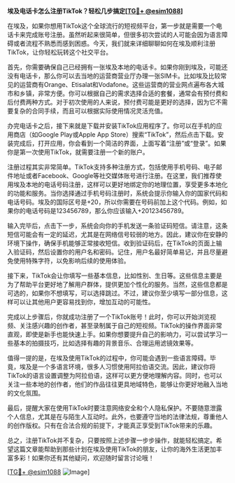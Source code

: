 **埃及电话卡怎么注册TikTok？轻松几步搞定[[TG💪+ @esim1088](https://t.me/s/esim1088)]**

在埃及，如果你想用TikTok这个全球流行的短视频平台，第一步就是需要一个电话卡来完成账号注册。虽然听起来很简单，但很多初次尝试的人可能会因为语言障碍或者流程不熟悉而感到困惑。今天，我们就来详细聊聊如何在埃及顺利注册TikTok，让你轻松玩转这个社交平台。

首先，你需要确保自己已经拥有一张埃及本地的电话卡。如果你刚到埃及，可能还没有电话卡，那么你可以去当地的运营商营业厅办理一张SIM卡。比如埃及比较常见的运营商有Orange、Etisalat和Vodafone。这些运营商的营业网点遍布各大城市和乡镇，非常方便。你可以根据自己的需求选择合适的套餐，通常会有预付费和后付费两种方式。对于初次使用的人来说，预付费可能是更好的选择，因为它不需要复杂的合同手续，而且可以根据实际使用情况灵活充值。

办完电话卡之后，接下来就是下载并安装TikTok应用程序了。你可以在手机的应用商店（如Google Play或Apple App Store）搜索“TikTok”，然后点击下载。安装完成后，打开应用，你会看到一个简洁的界面，上面写着“注册”或“登录”。如果你是第一次使用TikTok，就需要注册一个新的账户。

注册过程其实非常简单。TikTok支持多种注册方式，包括使用手机号码、电子邮件地址或者Facebook、Google等社交媒体账号进行注册。在这里，我们推荐使用埃及本地的电话号码注册，这样可以更好地绑定你的地理位置，享受更多本地化的功能和服务。当你选择通过手机号码注册时，系统会提示你输入你的国家代码和电话号码。埃及的国际区号是+20，所以你需要在号码前加上这个代码。例如，如果你的电话号码是123456789，那么你应该输入+20123456789。

输入完毕后，点击下一步，系统会向你的手机发送一条验证码短信。请注意，这条短信可能会有一定的延迟，尤其是在网络信号较弱的地方。因此，建议你在安静的环境下操作，确保手机能够正常接收短信。收到验证码后，在TikTok的页面上输入验证码，然后设置你的用户名和密码。记住，用户名最好简单易记，并且尽量避免使用特殊字符，以免影响后续的使用体验。

接下来，TikTok会让你填写一些基本信息，比如性别、生日等。这些信息主要是为了帮助平台更好地了解用户群体，提供更加个性化的服务。当然，这些信息都是可选的，如果你不想填写，可以选择跳过。不过，建议你至少填写一部分信息，这样可以让其他用户更容易找到你，增加互动的可能性。

完成以上步骤后，你就成功注册了一个TikTok账号！此时，你可以开始浏览视频、关注感兴趣的创作者，甚至录制属于自己的短视频。TikTok的操作界面非常直观，即使是新手也能快速上手。如果你想要提升自己的影响力，可以尝试学习一些基本的拍摄技巧，比如选择有趣的背景音乐、合理运用滤镜效果等。

值得一提的是，在埃及使用TikTok的过程中，你可能会遇到一些语言障碍。毕竟，埃及是一个多语言环境，很多人习惯使用阿拉伯语交流。因此，建议你将TikTok的语言设置调整为阿拉伯语，这样可以更方便地理解内容。同时，也可以关注一些本地的创作者，他们的作品往往更具地域特色，能够让你更好地融入当地的文化氛围。

最后，提醒大家在使用TikTok时要注意网络安全和个人隐私保护。不要随意泄露个人信息，尤其是在与陌生人互动时。此外，也要遵守当地的法律法规，尊重他人的创作版权。只有在合法合规的前提下，才能真正享受到TikTok带来的乐趣。

总之，注册TikTok并不复杂，只要按照上述步骤一步步操作，就能轻松搞定。希望这篇文章能帮助到那些计划在埃及使用TikTok的朋友，让你的海外生活更加丰富多彩！如果你还有其他疑问，欢迎随时留言讨论哦！

[[TG💪+ @esim1088](https://t.me/s/esim1088) ![Image](https://i.postimg.cc/4NQfJmqS/Snipaste-2025-05-13-00-14-12.png)]